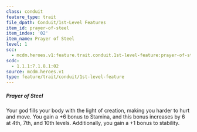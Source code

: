 ```yaml
---
class: conduit
feature_type: trait
file_dpath: Conduit/1st-Level Features
item_id: prayer-of-steel
item_index: '02'
item_name: Prayer of Steel
level: 1
scc:
  - mcdm.heroes.v1:feature.trait.conduit.1st-level-feature:prayer-of-steel
scdc:
  - 1.1.1:7.1.8.1:02
source: mcdm.heroes.v1
type: feature/trait/conduit/1st-level-feature
---
```


##### Prayer of Steel

Your god fills your body with the light of creation, making you harder to hurt and move. You gain a +6 bonus to Stamina, and this bonus increases by 6 at 4th, 7th, and 10th levels. Additionally, you gain a +1 bonus to stability.
